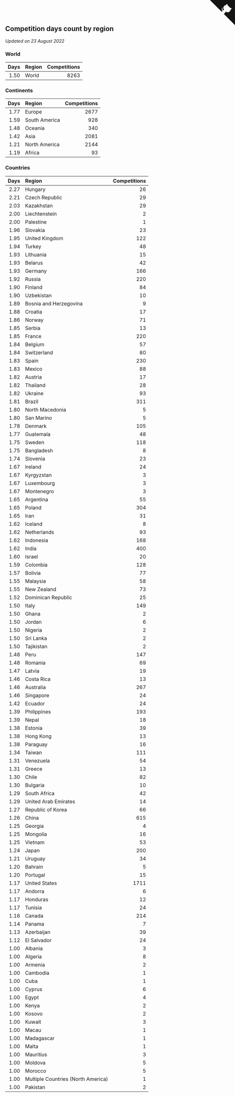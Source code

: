 ## Competition days count by region

*Updated on 23 August 2022*


### World

| Days | Region | Competitions |
| ---: | :--- | ---: |
| 1.50 | World | 8263 |

### Continents

| Days | Region | Competitions |
| ---: | :--- | ---: |
| 1.77 | Europe | 2677 |
| 1.59 | South America | 928 |
| 1.48 | Oceania | 340 |
| 1.42 | Asia | 2081 |
| 1.21 | North America | 2144 |
| 1.19 | Africa | 93 |

### Countries

| Days | Region | Competitions |
| ---: | :--- | ---: |
| 2.27 | Hungary | 26 |
| 2.21 | Czech Republic | 29 |
| 2.03 | Kazakhstan | 29 |
| 2.00 | Liechtenstein | 2 |
| 2.00 | Palestine | 1 |
| 1.96 | Slovakia | 23 |
| 1.95 | United Kingdom | 122 |
| 1.94 | Turkey | 48 |
| 1.93 | Lithuania | 15 |
| 1.93 | Belarus | 42 |
| 1.93 | Germany | 166 |
| 1.92 | Russia | 220 |
| 1.90 | Finland | 84 |
| 1.90 | Uzbekistan | 10 |
| 1.89 | Bosnia and Herzegovina | 9 |
| 1.88 | Croatia | 17 |
| 1.86 | Norway | 71 |
| 1.85 | Serbia | 13 |
| 1.85 | France | 220 |
| 1.84 | Belgium | 57 |
| 1.84 | Switzerland | 80 |
| 1.83 | Spain | 230 |
| 1.83 | Mexico | 88 |
| 1.82 | Austria | 17 |
| 1.82 | Thailand | 28 |
| 1.82 | Ukraine | 93 |
| 1.81 | Brazil | 311 |
| 1.80 | North Macedonia | 5 |
| 1.80 | San Marino | 5 |
| 1.78 | Denmark | 105 |
| 1.77 | Guatemala | 48 |
| 1.75 | Sweden | 118 |
| 1.75 | Bangladesh | 8 |
| 1.74 | Slovenia | 23 |
| 1.67 | Ireland | 24 |
| 1.67 | Kyrgyzstan | 3 |
| 1.67 | Luxembourg | 3 |
| 1.67 | Montenegro | 3 |
| 1.65 | Argentina | 55 |
| 1.65 | Poland | 304 |
| 1.65 | Iran | 31 |
| 1.62 | Iceland | 8 |
| 1.62 | Netherlands | 93 |
| 1.62 | Indonesia | 168 |
| 1.62 | India | 400 |
| 1.60 | Israel | 20 |
| 1.59 | Colombia | 128 |
| 1.57 | Bolivia | 77 |
| 1.55 | Malaysia | 58 |
| 1.55 | New Zealand | 73 |
| 1.52 | Dominican Republic | 25 |
| 1.50 | Italy | 149 |
| 1.50 | Ghana | 2 |
| 1.50 | Jordan | 6 |
| 1.50 | Nigeria | 2 |
| 1.50 | Sri Lanka | 2 |
| 1.50 | Tajikistan | 2 |
| 1.48 | Peru | 147 |
| 1.48 | Romania | 69 |
| 1.47 | Latvia | 19 |
| 1.46 | Costa Rica | 13 |
| 1.46 | Australia | 267 |
| 1.46 | Singapore | 24 |
| 1.42 | Ecuador | 24 |
| 1.39 | Philippines | 193 |
| 1.39 | Nepal | 18 |
| 1.38 | Estonia | 39 |
| 1.38 | Hong Kong | 13 |
| 1.38 | Paraguay | 16 |
| 1.34 | Taiwan | 111 |
| 1.31 | Venezuela | 54 |
| 1.31 | Greece | 13 |
| 1.30 | Chile | 82 |
| 1.30 | Bulgaria | 10 |
| 1.29 | South Africa | 42 |
| 1.29 | United Arab Emirates | 14 |
| 1.27 | Republic of Korea | 66 |
| 1.26 | China | 615 |
| 1.25 | Georgia | 4 |
| 1.25 | Mongolia | 16 |
| 1.25 | Vietnam | 53 |
| 1.24 | Japan | 200 |
| 1.21 | Uruguay | 34 |
| 1.20 | Bahrain | 5 |
| 1.20 | Portugal | 15 |
| 1.17 | United States | 1711 |
| 1.17 | Andorra | 6 |
| 1.17 | Honduras | 12 |
| 1.17 | Tunisia | 24 |
| 1.16 | Canada | 214 |
| 1.14 | Panama | 7 |
| 1.13 | Azerbaijan | 39 |
| 1.12 | El Salvador | 24 |
| 1.00 | Albania | 3 |
| 1.00 | Algeria | 8 |
| 1.00 | Armenia | 2 |
| 1.00 | Cambodia | 1 |
| 1.00 | Cuba | 1 |
| 1.00 | Cyprus | 6 |
| 1.00 | Egypt | 4 |
| 1.00 | Kenya | 2 |
| 1.00 | Kosovo | 2 |
| 1.00 | Kuwait | 3 |
| 1.00 | Macau | 1 |
| 1.00 | Madagascar | 1 |
| 1.00 | Malta | 1 |
| 1.00 | Mauritius | 3 |
| 1.00 | Moldova | 5 |
| 1.00 | Morocco | 5 |
| 1.00 | Multiple Countries (North America) | 1 |
| 1.00 | Pakistan | 2 |


<a href="https://github.com/JustinTimeCuber/wca_statistics" class="github-corner" aria-label="View source on Github"><svg width="80" height="80" viewBox="0 0 250 250" style="fill:#151513; color:#fff; position: absolute; top: 0; border: 0; right: 0;" aria-hidden="true"><path d="M0,0 L115,115 L130,115 L142,142 L250,250 L250,0 Z"></path><path d="M128.3,109.0 C113.8,99.7 119.0,89.6 119.0,89.6 C122.0,82.7 120.5,78.6 120.5,78.6 C119.2,72.0 123.4,76.3 123.4,76.3 C127.3,80.9 125.5,87.3 125.5,87.3 C122.9,97.6 130.6,101.9 134.4,103.2" fill="currentColor" style="transform-origin: 130px 106px;" class="octo-arm"></path><path d="M115.0,115.0 C114.9,115.1 118.7,116.5 119.8,115.4 L133.7,101.6 C136.9,99.2 139.9,98.4 142.2,98.6 C133.8,88.0 127.5,74.4 143.8,58.0 C148.5,53.4 154.0,51.2 159.7,51.0 C160.3,49.4 163.2,43.6 171.4,40.1 C171.4,40.1 176.1,42.5 178.8,56.2 C183.1,58.6 187.2,61.8 190.9,65.4 C194.5,69.0 197.7,73.2 200.1,77.6 C213.8,80.2 216.3,84.9 216.3,84.9 C212.7,93.1 206.9,96.0 205.4,96.6 C205.1,102.4 203.0,107.8 198.3,112.5 C181.9,128.9 168.3,122.5 157.7,114.1 C157.9,116.9 156.7,120.9 152.7,124.9 L141.0,136.5 C139.8,137.7 141.6,141.9 141.8,141.8 Z" fill="currentColor" class="octo-body"></path></svg></a><style>.github-corner:hover .octo-arm{animation:octocat-wave 560ms ease-in-out}@keyframes octocat-wave{0%,100%{transform:rotate(0)}20%,60%{transform:rotate(-25deg)}40%,80%{transform:rotate(10deg)}}@media (max-width:500px){.github-corner:hover .octo-arm{animation:none}.github-corner .octo-arm{animation:octocat-wave 560ms ease-in-out}}</style>
